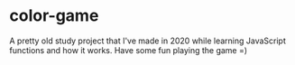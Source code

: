 # color-game
A pretty old study project that I've made in 2020 while learning JavaScript functions and how it works. Have some fun playing the game =)
